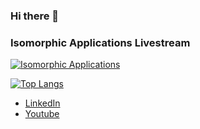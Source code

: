 ### Hi there 👋



### Isomorphic Applications Livestream
[![Isomorphic Applications](https://yt-embed.herokuapp.com/embed?v=0b5vZHTSMoA)](https://www.youtube.com/playlist?list=PLW4bMAMkW2C8EDK9CKgM2_6UFtqyCXVky)

[![Top Langs](https://github-readme-stats.vercel.app/api/top-langs/?username=lucasrainett)](https://github.com/lucasrainett)

- [LinkedIn](https://www.linkedin.com/in/lucasrainett/)
- [Youtube](https://www.youtube.com/channel/UCmXfe6DV8nydTTlG9w_UHJA)




<!--
**lucasrainett/lucasrainett** is a ✨ _special_ ✨ repository because its `README.md` (this file) appears on your GitHub profile.

Here are some ideas to get you started:

- 🔭 I’m currently working on 
- 🌱 I’m currently learning ...
- 👯 I’m looking to collaborate on ...
- 🤔 I’m looking for help with ...
- 💬 Ask me about ...
- 📫 How to reach me: ...
- 😄 Pronouns: ...
- ⚡ Fun fact: ...
-->
